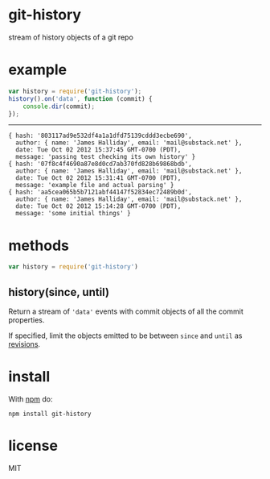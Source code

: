 # git-history

stream of history objects of a git repo

# example

``` js
var history = require('git-history');
history().on('data', function (commit) {
    console.dir(commit);
});
```

***

```
{ hash: '803117ad9e532df4a1a1dfd75139cddd3ecbe690',
  author: { name: 'James Halliday', email: 'mail@substack.net' },
  date: Tue Oct 02 2012 15:37:45 GMT-0700 (PDT),
  message: 'passing test checking its own history' }
{ hash: '07f8c4f4690a87e8d0cd7ab370fd828b69868bdb',
  author: { name: 'James Halliday', email: 'mail@substack.net' },
  date: Tue Oct 02 2012 15:31:41 GMT-0700 (PDT),
  message: 'example file and actual parsing' }
{ hash: 'aa5cea065b5b7121abf44147f52834ec72489b0d',
  author: { name: 'James Halliday', email: 'mail@substack.net' },
  date: Tue Oct 02 2012 15:14:28 GMT-0700 (PDT),
  message: 'some initial things' }
```

# methods

``` js
var history = require('git-history')
```

## history(since, until)

Return a stream of `'data'` events with commit objects of all the commit
properties.

If specified, limit the objects emitted to be between `since` and `until` as
[revisions](http://www.kernel.org/pub/software/scm/git/docs/gitrevisions.html).

# install

With [npm](https://npmjs.org) do:

```
npm install git-history
```

# license

MIT
